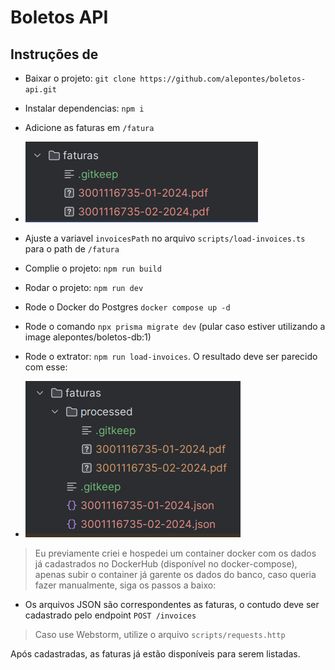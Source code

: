 # Boletos API

## Instruções de
- Baixar o projeto: `git clone https://github.com/alepontes/boletos-api.git`
- Instalar dependencias: `npm i`
- Adicione as faturas em `/fatura`
- ![img.png](img.png)

- Ajuste a variavel `invoicesPath` no arquivo `scripts/load-invoices.ts` para o path de `/fatura`
- Complie o projeto: `npm run build`
- Rodar o projeto: `npm run dev`
- Rode o Docker do Postgres `docker compose up -d`
- Rode o comando `npx prisma migrate dev` (pular caso estiver utilizando a image alepontes/boletos-db:1)
- Rode o extrator: `npm run load-invoices`. O resultado deve ser parecido com esse:
- ![img_1.png](img_1.png)

> Eu previamente criei e hospedei um container docker com os dados já cadastrados no DockerHub (disponível no docker-compose), apenas subir o container já garente os dados do banco, caso queria fazer manualmente, siga os passos a baixo:
- Os arquivos JSON são correspondentes as faturas, o contudo deve ser cadastrado pelo endpoint `POST /invoices`
> Caso use Webstorm, utilize o arquivo `scripts/requests.http`

Após cadastradas, as faturas já estão disponíveis para serem listadas.